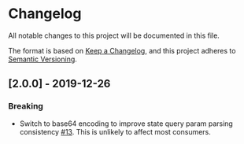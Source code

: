 # Changelog
All notable changes to this project will be documented in this file.

The format is based on [Keep a Changelog](https://keepachangelog.com/en/1.0.0/),
and this project adheres to [Semantic Versioning](https://semver.org/spec/v2.0.0.html).

## [2.0.0] - 2019-12-26
### Breaking
- Switch to base64 encoding to improve state query param parsing consistency
  [#13](https://github.com/lifeomic/app-tools/pull/13). This is unlikely to
  affect most consumers.
